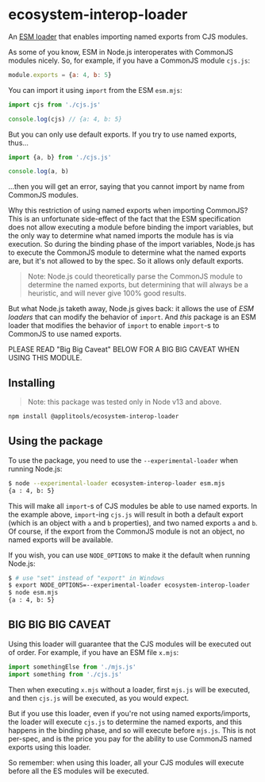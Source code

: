 # ecosystem-interop-loader

An [ESM loader](https://nodejs.org/dist/latest/docs/api/esm.html#esm_experimental_loaders)
that enables importing named exports from CJS modules.

As some of you know, ESM in Node.js interoperates with CommonJS modules nicely. So, for example,
if you have a CommonJS module `cjs.js`:

```js
module.exports = {a: 4, b: 5}
```

You can import it using `import` from the ESM `esm.mjs`:

```js
import cjs from './cjs.js'

console.log(cjs) // {a: 4, b: 5}
```

But you can only use default exports. If you try to use named exports, thus...

```js
import {a, b} from './cjs.js'

console.log(a, b)
```

...then you will get an error, saying that you cannot import by name from CommonJS modules.

Why this restriction of using named exports when importing CommonJS? This is
an unfortunate side-effect of the fact that the ESM specification does not allow executing a module
before binding the import variables, but the only way to determine what named imports the module
has is via execution. So during the binding phase of the import variables, Node.js
has to execute the CommonJS module to determine what the named exports are, but it's not allowed
to by the spec. So it allows only default exports.

> Note: Node.js could theoretically parse the CommonJS module to determine the named exports,
> but determining that will always be a heuristic, and will never give 100% good results.

But what Node.js taketh away, Node.js gives back: it allows the use of _ESM loaders_ that can
modify the behavior of `import`. And _this_ package is an ESM loader that modifies
the behavior of `import` to enable `import`-s to CommonJS to use named exports.

PLEASE READ "Big Big Caveat" BELOW FOR A BIG BIG CAVEAT WHEN USING THIS MODULE.

## Installing

> Note: this package was tested only in Node v13 and above.

```sh
npm install @applitools/ecosystem-interop-loader
```

## Using the package

To use the package, you need to use the `--experimental-loader` when running Node.js:

```sh
$ node --experimental-loader ecosystem-interop-loader esm.mjs
{a : 4, b: 5}
```

This will make all `import`-s of CJS modules be able to use named exports. In the example above,
`import`-ing `cjs.js` will result in both a default export
(which is an object with `a` and `b` properties), and two named exports `a` and `b`. Of course,
if the export from the CommonJS module is not an object, no named exports will be available.

If you wish, you can use `NODE_OPTIONS` to make it the default when running Node.js:

```sh
$ # use "set" instead of "export" in Windows
$ export NODE_OPTIONS=--experimental-loader ecosystem-interop-loader
$ node esm.mjs
{a : 4, b: 5}
```

## BIG BIG BIG CAVEAT

Using this loader will guarantee that the CJS modules will be executed out of order. For example,
if you have an ESM file `x.mjs`:

```js
import somethingElse from './mjs.js'
import something from './cjs.js'
```

Then when executing `x.mjs` without a loader, first `mjs.js` will be executed, and then `cjs.js`
will be executed, as you would expect.

But if you use this loader, even if you're not using named exports/imports, the loader
will execute `cjs.js` to determine the named exports, and this happens in the binding phase,
and so will execute before `mjs.js`. This is not per-spec, and is the price you pay
for the ability to use CommonJS named exports using this loader.

So remember: when using this loader, all your CJS modules will execute before all the ES modules
will be executed.
